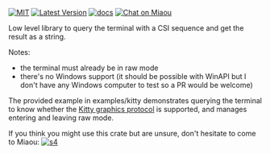 [![MIT][s2]][l2] [![Latest Version][s1]][l1] [![docs][s3]][l3] [![Chat on Miaou][s4]][l4]

[s1]: https://img.shields.io/crates/v/xterm-query.svg
[l1]: https://crates.io/crates/xterm-query

[s2]: https://img.shields.io/badge/license-MIT-blue.svg
[l2]: LICENSE

[s3]: https://docs.rs/xterm-query/badge.svg
[l3]: https://docs.rs/xterm-query/

[s4]: https://miaou.dystroy.org/static/shields/room.svg
[l4]: https://miaou.dystroy.org/3


Low level library to query the terminal with a CSI sequence and get the result as a string.

Notes:

- the terminal must already be in raw mode
- there's no Windows support (it should be possible with WinAPI but I don't have any Windows computer to test so a PR would be welcome)

The provided example in examples/kitty demonstrates querying the terminal to know whether the [Kitty graphics protocol](https://sw.kovidgoyal.net/kitty/graphics-protocol/) is supported, and manages entering and leaving raw mode.

If you think you might use this crate but are unsure, don't hesitate to come to Miaou: [![s4]][s4]

